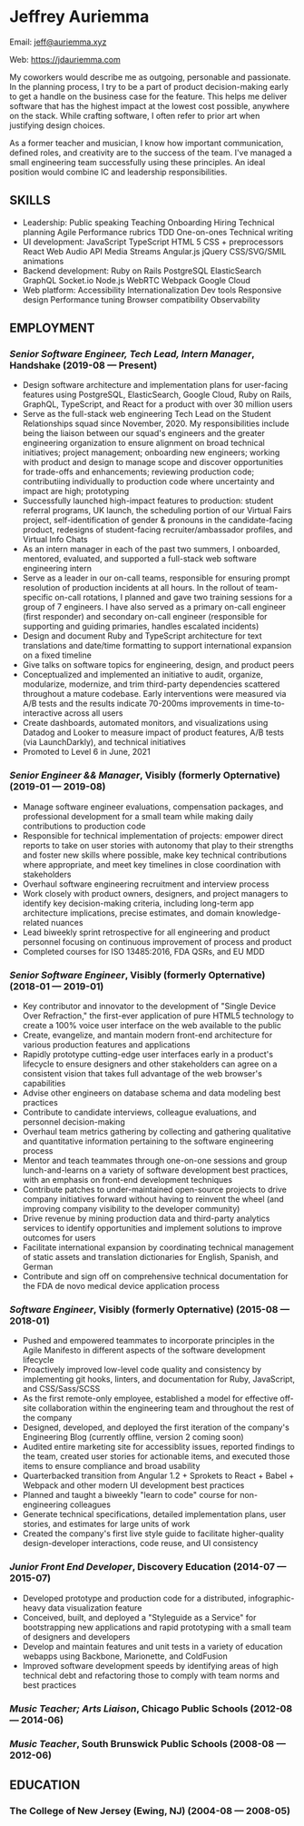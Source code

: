 Jeffrey Auriemma
============
Email: jeff@auriemma.xyz

Web: https://jdauriemma.com

My coworkers would describe me as outgoing, personable and passionate. In the planning process, I try to be a part of product decision-making early to get a handle on the business case for the feature. This helps me deliver software that has the highest impact at the lowest cost possible, anywhere on the stack. While crafting software, I often refer to prior art when justifying design choices.

As a former teacher and musician, I know how important communication, defined roles, and creativity are to the success of the team. I've managed a small engineering team successfully using these principles. An ideal position would combine IC and leadership responsibilities.

## SKILLS

  - Leadership: Public speaking Teaching Onboarding Hiring Technical planning Agile Performance rubrics TDD One-on-ones Technical writing 
  - UI development: JavaScript TypeScript HTML 5 CSS + preprocessors React Web Audio API Media Streams Angular.js jQuery CSS/SVG/SMIL animations 
  - Backend development: Ruby on Rails PostgreSQL ElasticSearch GraphQL Socket.io Node.js WebRTC Webpack Google Cloud 
  - Web platform: Accessibility Internationalization Dev tools Responsive design Performance tuning Browser compatibility Observability 

## EMPLOYMENT

### *Senior Software Engineer, Tech Lead, Intern Manager*, Handshake (2019-08 — Present)


  - Design software architecture and implementation plans for user-facing features using PostgreSQL, ElasticSearch, Google Cloud, Ruby on Rails, GraphQL, TypeScript, and React for a product with over 30 million users
  - Serve as the full-stack web engineering Tech Lead on the Student Relationships squad since November, 2020.  My responsibilities include being the liaison between our squad's engineers and the greater engineering organization to ensure alignment on broad technical initiatives; project management; onboarding new engineers; working with product and design to manage scope and discover opportunities for trade-offs and enhancements; reviewing production code; contributiing individually to production code where uncertainty and impact are high; prototyping
  - Successfully launched high-impact features to production: student referral programs, UK launch, the scheduling portion of our Virtual Fairs project, self-identification of gender & pronouns in the candidate-facing product, redesigns of student-facing recruiter/ambassador profiles, and Virtual Info Chats
  - As an intern manager in each of the past two summers, I onboarded, mentored, evaluated, and supported a full-stack web software engineering intern
  - Serve as a leader in our on-call teams, responsible for ensuring prompt resolution of production incidents at all hours.  In the rollout of team-specific on-call rotations, I planned and gave two training sessions for a group of 7 engineers.  I have also served as a primary on-call engineer (first responder) and secondary on-call engineer (responsible for supporting and guiding primaries, handles escalated incidents)
  - Design and document Ruby and TypeScript architecture for text translations and date/time formatting to support international expansion on a fixed timeline
  - Give talks on software topics for engineering, design, and product peers
  - Conceptualized and implemented an initiative to audit, organize, modularize, modernize, and trim third-party dependencies scattered throughout a mature codebase.  Early interventions were measured via A/B tests and the results indicate 70-200ms improvements in time-to-interactive across all users
  - Create dashboards, automated monitors, and visualizations using Datadog and Looker to measure impact of product features, A/B tests (via LaunchDarkly), and technical initiatives
  - Promoted to Level 6 in June, 2021

### *Senior Engineer && Manager*, Visibly (formerly Opternative) (2019-01 — 2019-08)


  - Manage software engineer evaluations, compensation packages, and professional development for a small team while making daily contributions to production code
  - Responsible for technical implementation of projects: empower direct reports to take on user stories with autonomy that play to their strengths and foster new skills where possible, make key technical contributions where appropriate, and meet key timelines in close coordination with stakeholders
  - Overhaul software engineering recruitment and interview process
  - Work closely with product owners, designers, and project managers to identify key decision-making criteria, including long-term app architecture implications, precise estimates, and domain knowledge-related nuances
  - Lead biweekly sprint retrospective for all engineering and product personnel focusing on continuous improvement of process and product
  - Completed courses for ISO 13485:2016, FDA QSRs, and EU MDD

### *Senior Software Engineer*, Visibly (formerly Opternative) (2018-01 — 2019-01)


  - Key contributor and innovator to the development of "Single Device Over Refraction," the first-ever application of pure HTML5 technology to create a 100% voice user interface on the web available to the public
  - Create, evangelize, and mantain modern front-end architecture for various production features and applications
  - Rapidly prototype cutting-edge user interfaces early in a product's lifecycle to ensure designers and other stakeholders can agree on a consistent vision that takes full advantage of the web browser's capabilities
  - Advise other engineers on database schema and data modeling best practices
  - Contribute to candidate interviews, colleague evaluations, and personnel decision-making
  - Overhaul team metrics gathering by collecting and gathering qualitative and quantitative information pertaining to the software engineering process
  - Mentor and teach teammates through one-on-one sessions and group lunch-and-learns on a variety of software development best practices, with an emphasis on front-end development techniques
  - Contribute patches to under-maintained open-source projects to drive company initiatives forward without having to reinvent the wheel (and improving company visibility to the developer community)
  - Drive revenue by mining production data and third-party analytics services to identify opportunities and implement solutions to improve outcomes for users
  - Facilitate international expansion by coordinating technical management of static assets and translation dictionaries for English, Spanish, and German
  - Contribute and sign off on comprehensive technical documentation for the FDA de novo medical device application process

### *Software Engineer*, Visibly (formerly Opternative) (2015-08 — 2018-01)


  - Pushed and empowered teammates to incorporate principles in the Agile Manifesto in different aspects of the software development lifecycle
  - Proactively improved low-level code quality and consistency by implementing git hooks, linters, and documentation for Ruby, JavaScript, and CSS/Sass/SCSS
  - As the first remote-only employee, established a model for effective off-site collaboration within the engineering team and throughout the rest of the company
  - Designed, developed, and deployed the first iteration of the company's Engineering Blog (currently offline, version 2 coming soon)
  - Audited entire marketing site for accessiblity issues, reported findings to the team, created user stories for actionable items, and executed those items to ensure compliance and broad usability
  - Quarterbacked transition from Angular 1.2 + Sprokets to React + Babel + Webpack and other modern UI development best practices
  - Planned and taught a biweekly "learn to code" course for non-engineering colleagues
  - Generate technical specifications, detailed implementation plans, user stories, and estimates for large units of work
  - Created the company's first live style guide to facilitate higher-quality design-developer interactions, code reuse, and UI consistency

### *Junior Front End Developer*, Discovery Education (2014-07 — 2015-07)


  - Developed prototype and production code for a distributed, infographic-heavy data visualization feature
  - Conceived, built, and deployed a "Styleguide as a Service" for bootstrapping new applications and rapid prototyping with a small team of designers and developers
  - Develop and maintain features and unit tests in a variety of education webapps using Backbone, Marionette, and ColdFusion
  - Improved software development speeds by identifying areas of high technical debt and refactoring those to comply with team norms and best practices

### *Music Teacher; Arts Liaison*, Chicago Public Schools (2012-08 — 2014-06)



### *Music Teacher*, South Brunswick Public Schools (2008-08 — 2012-06)






## EDUCATION

### The College of New Jersey (Ewing, NJ) (2004-08 — 2008-05)













